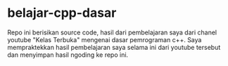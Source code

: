 # belajar-cpp-dasar
Repo ini berisikan source code, hasil dari pembelajaran saya dari chanel youtube "Kelas Terbuka" mengenai dasar pemrograman c++. Saya mempraktekkan hasil pembelajaran saya selama ini dari youtube tersebut dan menyimpan hasil ngoding ke repo ini.
